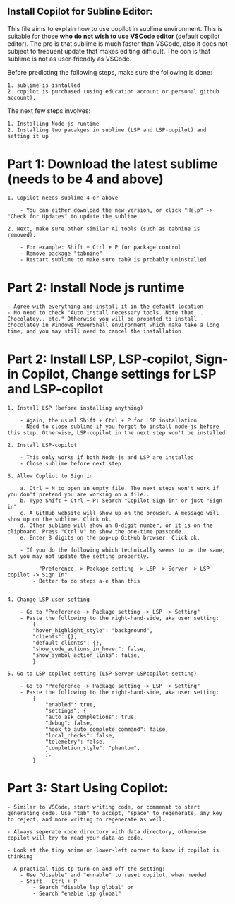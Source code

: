 ## Install Copilot for Subline Editor:

This file aims to explain how to use copilot in sublime environment. This is suitable for those **who do not wish to use VSCode editor** (default copilot editor). The pro is that sublime is much faster than VSCode, also it does not subject to frequent update that makes editing difficult. The con is that sublime is not as user-friendly as VSCode. 


Before predicting the following steps, make sure the following is done: 

	1. sublime is isntalled 
	2. copilot is purchased (using education account or personal github account). 

The next few steps involves: 
	
	1. Installing Node-js runtime
	2. Installing two pacakges in sublime (LSP and LSP-copilot) and setting it up



# Part 1: Download the latest sublime (needs to be 4 and above)

	1. Copilot needs sublime 4 or above 
	
		- You can either download the new version, or click "Help" -> "Check for Updates" to update the sublime 
	
	2. Next, make sure other similar AI tools (such as tabnine is removed): 

		- For example: Shift + Ctrl + P for package control 
		- Remove package "tabnine"
		- Restart sublime to make sure tab9 is probably uninstalled



# Part 2: Install Node js runtime 
	
	- Agree with everything and install it in the default location
	- No need to check "Auto install necessary tools. Note that... Chocolatey.. etc." Otherwise you will be propmted to install chocolatey in Windows PowerShell environment which make take a long time, and you may still need to cancel the installation 



# Part 2: Install LSP, LSP-copilot, Sign-in Copilot, Change settings for LSP and LSP-copilot 

	1. Install LSP (before installing anything)

		- Again, the usual Shift + Ctrl + P for LSP installation
		- Need to close sublime if you forgot to install node-js before this step. Otherwise, LSP-copilot in the next step won't be installed.

 	2. Install LSP-copilot 

 		- This only works if both Node-js and LSP are installed 
		- Close sublime before next step 

	3. Allow Copliot to Sign in

		a. Ctrl + N to open an empty file. The next steps won't work if you don't pretend you are working on a file..
		b. Type Shift + Ctrl + P: Search "Copilot Sign in" or just "Sign in"
		c. A GitHub website will show up on the browser. A message will show up on the sublime. Click ok.
		d. Other sublime will show an 8-digit number, or it is on the clipboard. Press "Ctrl V" to show the one-time passcode.
		e. Enter 8 digits on the pop-up GitHub browser. Click ok.

		- If you do the following which technically seems to be the same, but you may not update the setting propertly. 

			- "Preference -> Package setting -> LSP -> Server -> LSP copilot -> Sign In" 
			- Better to do steps a-e than this


	4. Change LSP user setting

		- Go to "Preference -> Package setting -> LSP -> Setting" 
		- Paste the following to the right-hand-side, aka user setting: 
		 	{
			"hover_highlight_style": "background",
	  		"clients": {},
	  		"default_clients": {},
	  		"show_code_actions_in_hover": false,
	  		"show_symbol_action_links": false,
		    }
		
	5. Go to LSP-copilot setting (LSP-Server-LSPcopilot-setting)

		- Go to "Preference -> Package setting -> LSP -> Setting" 
		- Paste the following to the right-hand-side, aka user setting: 
			{ 	
				"enabled": true,
				"settings": {
				"auto_ask_completions": true,
				"debug": false,
				"hook_to_auto_complete_command": false,
				"local_checks": false,
				"telemetry": false,
				"completion_style": "phantom",
				},
		    }

	

# Part 3: Start Using Copilot:
	
	- Similar to VSCode, start writing code, or commennt to start generating code. Use "tab" to accept, "space" to regenerate, any key to reject, and more writing to regenerate as well. 

	- Always seperate code directory with data directory, otherwise copilot will try to read your data as code.

	- Look at the tiny anime on lower-left corner to know if copilot is thinking

	- A practical tips tp turn on and off the setting:
		- Use "disable" and "ennable" to reset copilot, when needed 
		- Shift + Ctrl + P 
			- Search "disable lsp global" or 
			- Search "enable lsp global"



